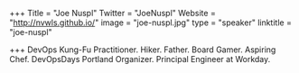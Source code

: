 +++
Title = "Joe Nuspl"
Twitter = "JoeNuspl"
Website = "http://nvwls.github.io/"
image = "joe-nuspl.jpg"
type = "speaker"
linktitle = "joe-nuspl"

+++
DevOps Kung-Fu Practitioner. Hiker. Father. Board Gamer. Aspiring Chef. DevOpsDays Portland Organizer. Principal Engineer at Workday.
